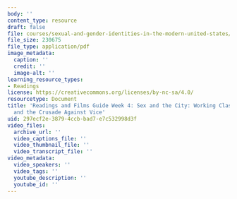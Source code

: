```yaml
---
body: ''
content_type: resource
draft: false
file: courses/sexual-and-gender-identities-in-the-modern-united-states/mitwgs_110j_s24_readingguide04.pdf
file_size: 230675
file_type: application/pdf
image_metadata:
  caption: ''
  credit: ''
  image-alt: ''
learning_resource_types:
- Readings
license: https://creativecommons.org/licenses/by-nc-sa/4.0/
resourcetype: Document
title: 'Readings and Films Guide Week 4: Sex and the City: Working Class Sexuality
  and the Crusade Against Vice'
uid: 297ecf2e-3879-4ccb-bad7-e7c532998d3f
video_files:
  archive_url: ''
  video_captions_file: ''
  video_thumbnail_file: ''
  video_transcript_file: ''
video_metadata:
  video_speakers: ''
  video_tags: ''
  youtube_description: ''
  youtube_id: ''
---
```

